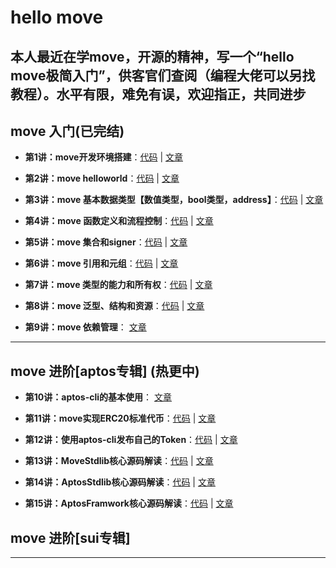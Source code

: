 # hello move
**本人最近在学move，开源的精神，写一个“hello move极简入门”，供客官们查阅（编程大佬可以另找教程）。水平有限，难免有误，欢迎指正，共同进步**
----

## move 入门(已完结)

+ **第1讲：move开发环境搭建**：[代码](https://github.com/wpf008/hello_move/blob/master/01-%E6%9E%84%E5%BB%BAmove%E5%BC%80%E5%8F%91%E7%8E%AF%E5%A2%83/01-%E5%BC%80%E5%8F%91%E7%8E%AF%E5%A2%83%E6%90%AD%E5%BB%BA.md) | [文章](https://github.com/wpf008/hello_move/blob/master/01-%E6%9E%84%E5%BB%BAmove%E5%BC%80%E5%8F%91%E7%8E%AF%E5%A2%83/01-%E5%BC%80%E5%8F%91%E7%8E%AF%E5%A2%83%E6%90%AD%E5%BB%BA.md)

+ **第2讲：move helloworld**：[代码](https://github.com/wpf008/hello_move/tree/master/02-helloworld) | [文章](https://github.com/wpf008/hello_move/blob/master/01-%E6%9E%84%E5%BB%BAmove%E5%BC%80%E5%8F%91%E7%8E%AF%E5%A2%83/02-helloworld.md) 

+ **第3讲：move 基本数据类型【数值类型，bool类型，address】**：[代码](https://github.com/wpf008/hello_move/tree/master/03-base-type) | [文章](https://github.com/wpf008/hello_move/blob/master/01-%E6%9E%84%E5%BB%BAmove%E5%BC%80%E5%8F%91%E7%8E%AF%E5%A2%83/03-base-type.md) 

+ **第4讲：move 函数定义和流程控制**：[代码](https://github.com/wpf008/hello_move/blob/master/03-base-type/tests/test_function.move) | [文章](https://github.com/wpf008/hello_move/blob/master/01-%E6%9E%84%E5%BB%BAmove%E5%BC%80%E5%8F%91%E7%8E%AF%E5%A2%83/04-fuction.md) 

+ **第5讲：move 集合和signer**：[代码](https://github.com/wpf008/hello_move/blob/master/03-base-type/tests/test_vector_signer.move) | [文章](https://github.com/wpf008/hello_move/blob/master/01-%E6%9E%84%E5%BB%BAmove%E5%BC%80%E5%8F%91%E7%8E%AF%E5%A2%83/05-vector%26signer.md)

+ **第6讲：move 引用和元组**：[代码](https://github.com/wpf008/hello_move/blob/master/03-base-type/tests/test_references_tuples.move) | [文章](https://github.com/wpf008/hello_move/blob/master/01-%E6%9E%84%E5%BB%BAmove%E5%BC%80%E5%8F%91%E7%8E%AF%E5%A2%83/06-references&tuples.md) 

+ **第7讲：move 类型的能力和所有权**：[代码](https://github.com/wpf008/hello_move/blob/master/03-base-type/tests/test_references_tuples.move) | [文章](https://github.com/wpf008/hello_move/blob/master/01-%E6%9E%84%E5%BB%BAmove%E5%BC%80%E5%8F%91%E7%8E%AF%E5%A2%83/07-abilities-ownership.md.md)

+ **第8讲：move 泛型、结构和资源**：[代码](https://github.com/wpf008/hello_move/blob/master/03-base-type/tests/test_struct_resource.move) | [文章](https://github.com/wpf008/hello_move/blob/master/01-%E6%9E%84%E5%BB%BAmove%E5%BC%80%E5%8F%91%E7%8E%AF%E5%A2%83/08-struct&resources.md) 

+ **第9讲：move 依赖管理**： [文章](https://github.com/wpf008/hello_move/blob/master/01-%E6%9E%84%E5%BB%BAmove%E5%BC%80%E5%8F%91%E7%8E%AF%E5%A2%83/09-move-dependence.md)
----

## move 进阶[aptos专辑] (热更中)

+ **第10讲：aptos-cli的基本使用**： [文章](https://github.com/wpf008/hello_move/blob/master/01-%E6%9E%84%E5%BB%BAmove%E5%BC%80%E5%8F%91%E7%8E%AF%E5%A2%83/10-aptos-cli.md)

+ **第11讲：move实现ERC20标准代币**：[代码](https://github.com/wpf008/hello_move/blob/master/03-base-type/resources/FirstToken.move) | [文章](https://github.com/wpf008/hello_move/blob/master/01-%E6%9E%84%E5%BB%BAmove%E5%BC%80%E5%8F%91%E7%8E%AF%E5%A2%83/11-erc20.md)

+ **第12讲：使用aptos-cli发布自己的Token**：[代码]() | [文章]()

+ **第13讲：MoveStdlib核心源码解读**：[代码]() | [文章]()

+ **第14讲：AptosStdlib核心源码解读**：[代码]() | [文章]()

+ **第15讲：AptosFramwork核心源码解读**：[代码]() | [文章]()

## move 进阶[sui专辑]

----

